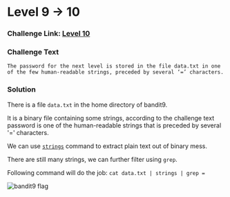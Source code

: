 # Level 9 -> 10

### Challenge Link: [Level 10](http://overthewire.org/wargames/bandit/bandit10.html)

### Challenge Text

```The password for the next level is stored in the file data.txt in one of the few human-readable strings, preceded by several ‘=’ characters.```

### Solution
There is a file `data.txt` in the home directory of bandit9.

It is a binary file containing some strings, according to the challenge text password is one of the human-readable strings that is preceded by several '=' characters.

We can use [`strings`]() command to extract plain text out of binary mess.

There are still many strings, we can further filter using `grep`.

Following command will do the job:
`cat data.txt | strings | grep =`


![bandit9 flag](media/bandit9_flag.png)